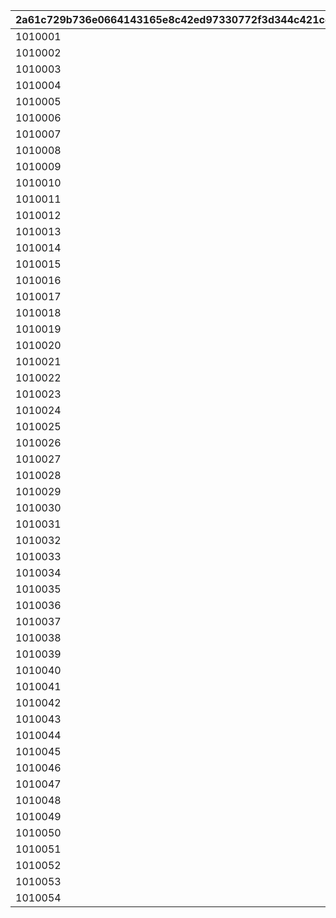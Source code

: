 |2a61c729b736e0664143165e8c42ed97330772f3d344c421cdb97f7fe38e596d|eb5a775f16c315e1ca84ddfca2268d3c5fcc6a9d247d3a04e587fa7d5ca9b0a9|6937c3dce5cffb7c87bd4ffe4e7dfcd96cf44b33d4d135168b1e8adb2cd8bec0|f786c63ae60f19861edf42bf2fb92a02b0f0dcf7479946e80b25133ee803397b|0884cded0cd6157d7dd6207439eaa93f2ad399630d521537dc0714299042ce8c|a0ec73af9c52d55d1e8ef613ec9434f33d94ef8b13ba9cc5fbbd09f71f7ad594|f545951c953c1baaabb3ceca4c84c7d3562ebe7c89c0a08fbc9ede0d5cf37df2|a33d7d91b6535381f3546db41b03c79cc1bc7edc352a3a294b4cd2f9f90b4814|1dc109440ecf4697120ce2bd5bd40fe64cd46c86c851098a83c4b3546e54b684|cfbb9772bc7ad8a8e7ce9bcc28cd527de1eee927297380bf70c1704173b269e6|a91457087ba0d8720d149eea9bc75cdcc3a7ef8f250af5955b6ef7f5c7f7b616|7dad29c397389e5975875d7a4d798c17faef31a42ece17c1f0de35cee1fb3239|
| --- | --- | --- | --- | --- | --- | --- | --- | --- | --- | --- | --- |
|1010001|vo_10020900|0|0|0|vo_10020900_0001|0|2|0|1|0|1|
|1010002|0|0|0.818181818181818|0|0|180|1|0|1|1|2|
|1010003|0|0|0|0.818181818181818|0|0|4|1|1|1|3|
|1010004|0|0|0.634285714285714|0|0|148|1|0|1|2|4|
|1010005|0|0|0|1.03428571428571|0|0|4|1|1|2|5|
|1010006|0|148|1.33714285714286|0|0|460|1|0|1|2|6|
|1010007|0|0|0|2.13714285714286|0|0|4|1|1|2|7|
|1010008|vo_10020900|0|0|0|vo_10020900_0002|0|2|0|1|0|8|
|1010009|0|0|1.12948051948052|0|0|223|1|0|1|3|9|
|1010010|0|0|0|2.12948051948052|0|0|4|1|1|3|10|
|1010011|vo_10020900|0|0|0|vo_10020900_0003|0|2|0|1|0|11|
|1010012|0|223|0.545454545454545|0|0|343|1|0|1|3|12|
|1010013|0|0|0|1.04545454545455|0|0|4|1|1|3|13|
|1010014|0|343|1.71545454545455|0|0|700|1|0|1|3|14|
|1010015|0|0|0|2.71545454545455|0|0|4|1|1|3|15|
|1010016|vo_10020900|0|0|0|vo_10020900_0004|0|2|0|1|0|16|
|1010017|0|0|1.67857142857143|0|0|275|1|0|1|4|17|
|1010018|0|0|0|2.17857142857143|0|0|4|1|1|4|18|
|1010019|vo_10020900|0|0|0|vo_10020900_0005|0|2|0|1|0|19|
|1010020|0|275|1.28311688311688|0|0|465|1|0|1|4|20|
|1010021|0|0|0|1.98311688311688|0|0|4|1|1|4|21|
|1010022|0|465|1.2987012987013|0|0|715|1|0|1|4|22|
|1010023|0|0|0|1.9987012987013|0|0|4|1|1|4|23|
|1010024|0|0|2.07792207792208|0|0|400|1|0|1|5|24|
|1010025|0|0|0|3.07792207792208|0|0|4|1|1|5|25|
|1010026|vo_10020900|0|0|0|vo_10020900_0006|0|2|0|1|0|26|
|1010027|0|0|1.06363636363636|0|0|182|1|0|1|6|27|
|1010028|0|0|0|1.56363636363636|0|0|4|1|1|6|28|
|1010029|0|182|2.96|0|0|700|1|0|1|6|29|
|1010030|0|0|0|3.96|0|0|4|1|1|6|30|
|1010031|vo_10020900|0|0|0|vo_10020900_0007|0|2|0|1|0|31|
|1010032|0|0|0.386363636363636|0|0|85|1|0|1|7|32|
|1010033|0|0|0|0.886363636363636|0|0|4|1|1|7|33|
|1010034|0|85|3.54090909090909|0|0|750|1|0|1|7|34|
|1010035|0|0|0|4.54090909090909|0|0|4|1|1|7|35|
|1010036|vo_10020900|0|0|0|vo_10020900_0008|0|2|0|1|0|36|
|1010037|0|0|0.431818181818182|0|0|95|1|0|1|8|37|
|1010038|0|0|0|1.03181818181818|0|0|4|1|1|8|38|
|1010039|vo_10020900|0|0|0|vo_10020900_0009|0|2|0|1|0|39|
|1010040|0|95|0.709090909090909|0|0|235|1|0|1|8|40|
|1010041|0|0|0|1.30909090909091|0|0|4|1|1|8|41|
|1010042|vo_10020900|0|0|0|vo_10020900_0010|0|2|0|1|0|42|
|1010043|0|235|3.07662337662338|0|0|750|1|0|1|8|43|
|1010044|0|0|0|4.07662337662338|0|0|4|1|1|8|44|
|1010045|vo_10020900|0|0|0|vo_10020900_0011|0|2|0|1|0|45|
|1010046|0|0|1.43506493506493|0|0|170|1|0|1|9|46|
|1010047|0|0|0|2.43506493506493|0|0|4|1|1|9|47|
|1010048|vo_10020900|0|0|0|vo_10020900_0012|0|2|0|1|0|48|
|1010049|0|170|2.75|0|0|720|1|0|1|9|49|
|1010050|0|0|0|3.95|0|0|4|1|1|9|50|
|1010051|vo_10020900|0|0|0|vo_10020900_0013|0|2|0|1|0|51|
|1010052|0|170|1.67792207792208|0|0|585|1|0|1|10|52|
|1010053|0|0|0|2.27792207792208|0|0|4|1|1|10|53|
|1010054|0|585|0.9|0|0|750|1|0|1|10|54|